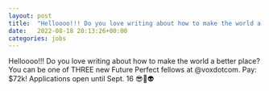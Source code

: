 ```yaml
---
layout: post
title:  "Helloooo!!! Do you love writing about how to make the world a better place? You can be one of THREE ..."
date:   2022-08-18 20:13:26+00:00
categories: jobs
---
```

Helloooo!!! Do you love writing about how to make the world a better place? You can be one of THREE new Future Perfect fellows at @voxdotcom. Pay: $72k! Applications open until Sept. 16 😎🤑👽


<meta http-equiv="refresh" content="0; URL=https://twitter.com/effective_jobs/status/1560359236835606533" />